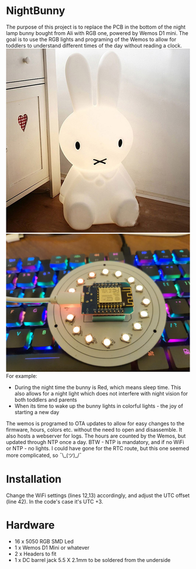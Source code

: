 # NightBunny

The purpose of this project is to replace the PCB in the bottom of the night lamp bunny bought from Ali with RGB one, powered by Wemos D1 mini.
The goal is to use the RGB lights and programing of the Wemos to allow for toddlers to understand different times of the day without reading a clock.
[![Bunny](https://raw.githubusercontent.com/Eyal51/NightBunny/main/nightbunny.jpeg "Bunny")](https://raw.githubusercontent.com/Eyal51/NightBunny/main/nightbunny.jpeg "Bunny")
[![Circuit](https://raw.githubusercontent.com/Eyal51/NightBunny/main/circuit%20working.jpeg "Circuit")](https://raw.githubusercontent.com/Eyal51/NightBunny/main/circuit%20working.jpeg "Circuit")
For example:
- During the night time the bunny is Red, which means sleep time. This also allows for a night light which does not interfere with night vision for both toddlers and parents
- When its time to wake up the bunny lights in colorful lights - the joy of starting a new day
  
The wemos is programed to OTA updates to allow for easy changes to the firmware, hours, colors etc. without the need to open and disassemble. It also hosts a webserver for logs.
The hours are counted by the Wemos, but updated through NTP once a day.
BTW - NTP is mandatory, and if no WiFi or NTP - no lights.
I could have gone for the RTC route, but this one seemed more complicated, so ¯\\_(ツ)\_/¯

# Installation

Change the WiFi settings (lines 12,13) accordingly, and adjust the UTC offset (line 42). In the code's case it's UTC +3.

# Hardware

- 16 x 5050 RGB SMD Led
- 1 x Wemos D1 Mini or whatever
- 2 x Headers to fit
- 1 x DC barrel jack 5.5 X 2.1mm to be soldered from the underside
